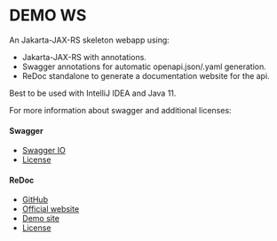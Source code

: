 # DEMO WS

An Jakarta-JAX-RS skeleton webapp using:

* Jakarta-JAX-RS with annotations.
* Swagger annotations for automatic openapi.json/.yaml generation.
* ReDoc standalone to generate a documentation website for the api.

Best to be used with IntelliJ IDEA and Java 11.

For more information about swagger and additional licenses:

#### Swagger
  * [Swagger IO](https://swagger.io/)
  * [License](https://swagger.io/license/)

#### ReDoc
  * [GitHub](https://github.com/Redocly)
  * [Official website](https://redocly.com/redoc)
  * [Demo site](https://redocly.github.io/redoc/)
  * [License](https://github.com/Redocly/redoc/blob/master/LICENSE)